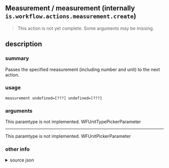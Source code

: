 
## Measurement / measurement (internally `is.workflow.actions.measurement.create`)

> This action is not yet complete. Some arguments may be missing.



## description
### summary
Passes the specified measurement (including number and unit) to the next action.


### usage
`measurement undefined=[???] undefined=[???]`

### arguments
This paramtype is not implemented. WFUnitTypePickerParameter

---

This paramtype is not implemented. WFUnitPickerParameter

### other info

<details><summary>source json</summary>
```json
{
	"ActionClass": "WFMeasurementCreateAction",
	"ActionKeywords": [
		"degrees",
		"distance",
		"pressure",
		"measure",
		"speed",
		"weather"
	],
	"Category": "Scripting",
	"CreationDate": "2018-09-22T05:00:00.000Z",
	"Description": {
		"DescriptionSummary": "Passes the specified measurement (including number and unit) to the next action."
	},
	"IconName": "Calculator.png",
	"InputPassthrough": false,
	"Name": "Measurement",
	"Output": {
		"Multiple": false,
		"OutputName": "Measurement",
		"Types": [
			"NSMeasurement"
		]
	},
	"Parameters": [
		{
			"Class": "WFUnitTypePickerParameter",
			"DefaultValue": "Length",
			"DisallowedVariableTypes": [
				"Variable"
			],
			"Key": "WFMeasurementUnitType",
			"Label": "Type"
		},
		{
			"Class": "WFUnitPickerParameter",
			"Key": "WFMeasurementUnit",
			"KeyboardType": "DecimalPad",
			"Label": "Value",
			"Placeholder": "10",
			"RequiredResources": [
				{
					"WFParameterKey": "WFMeasurementUnitType",
					"WFParameterRelation": "??",
					"WFResourceClass": "WFParameterRelationResource"
				}
			],
			"TextAlignment": "Right"
		}
	],
	"Subcategory": "Math"
}
```
</details>
